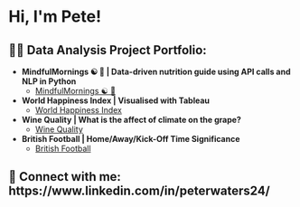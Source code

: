 <h1>Hi, I'm Pete!

<h2>👨‍💻 Data Analysis Project Portfolio:
</h2>

- <b>MindfulMornings ☯️ 🍏 | Data-driven nutrition guide using API calls and NLP in Python</b>
  - [MindfulMornings ☯️ 🍏](https://github.com/Peter-Waters/MindfulMornings)
- <b> World Happiness Index | Visualised with Tableau</b>
  - [World Happiness Index](https://public.tableau.com/views/WorldHappinessIndex_16909112800340/WHIdashboard?:language=en-GB&:display_count=n&:origin=viz_share_link) 
- <b>Wine Quality | What is the affect of climate on the grape?</b>
  - [Wine Quality](https://github.com/Peter-Waters/Wine-Quality)
- <b>British Football | Home/Away/Kick-Off Time Significance</b>
  - [British Football](https://github.com/Peter-Waters/British_Football_Analysis)

<h2> 🤳 Connect with me: https://www.linkedin.com/in/peterwaters24/ </h2>



<!--
**joshmadakor1/joshmadakor1** is a ✨ _special_ ✨ repository because its `README.md` (this file) appears on your GitHub profile.

Here are some ideas to get you started:

- 🔭 I’m currently working on ...
- 🌱 I’m currently learning ...
- 👯 I’m looking to collaborate on ...
- 🤔 I’m looking for help with ...
- 💬 Ask me about ...
- 📫 How to reach me: ...
- 😄 Pronouns: ...
- ⚡ Fun fact: ...
-->
